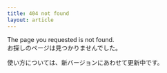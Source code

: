 ```yaml
---
title: 404 not found
layout: article
---
```

The page you requested is not found.  
お探しのページは見つかりませんでした。

使い方については、新バージョンにあわせて更新中です。
